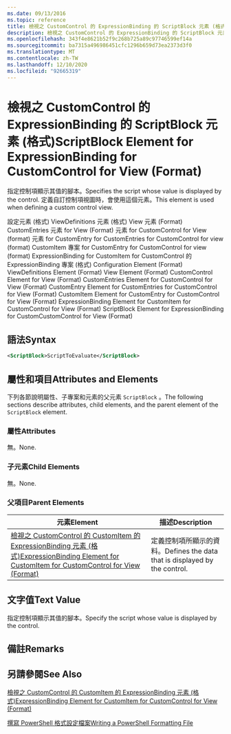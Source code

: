 ```yaml
---
ms.date: 09/13/2016
ms.topic: reference
title: 檢視之 CustomControl 的 ExpressionBinding 的 ScriptBlock 元素 (格式)
description: 檢視之 CustomControl 的 ExpressionBinding 的 ScriptBlock 元素 (格式)
ms.openlocfilehash: 343f4e8621b52f9c268b725a89c97746599ef14a
ms.sourcegitcommit: ba7315a496986451cfc1296b659d73ea2373d3f0
ms.translationtype: MT
ms.contentlocale: zh-TW
ms.lasthandoff: 12/10/2020
ms.locfileid: "92665319"
---
```

# <a name="scriptblock-element-for-expressionbinding-for-customcontrol-for-view-format"></a><span data-ttu-id="7a42f-103">檢視之 CustomControl 的 ExpressionBinding 的 ScriptBlock 元素 (格式)</span><span class="sxs-lookup"><span data-stu-id="7a42f-103">ScriptBlock Element for ExpressionBinding for CustomControl for View (Format)</span></span>

<span data-ttu-id="7a42f-104">指定控制項顯示其值的腳本。</span><span class="sxs-lookup"><span data-stu-id="7a42f-104">Specifies the script whose value is displayed by the control.</span></span> <span data-ttu-id="7a42f-105">定義自訂控制項視圖時，會使用這個元素。</span><span class="sxs-lookup"><span data-stu-id="7a42f-105">This element is used when defining a custom control view.</span></span>

<span data-ttu-id="7a42f-106">設定元素 (格式) ViewDefinitions 元素 (格式) View 元素 (Format) CustomEntries 元素 for View (Format) 元素 for CustomControl for View (format) 元素 for CustomEntry for CustomEntries for CustomControl for view (format) CustomItem 專案 for CustomEntry for CustomControl for view (format) ExpressionBinding for CustomItem for CustomControl 的 ExpressionBinding 專案 (格式) </span><span class="sxs-lookup"><span data-stu-id="7a42f-106">Configuration Element (Format) ViewDefinitions Element (Format) View Element (Format) CustomControl Element for View (Format) CustomEntries Element for CustomControl for View (Format) CustomEntry Element for CustomEntries for CustomControl for View (Format) CustomItem Element for CustomEntry for CustomControl for View (Format) ExpressionBinding Element for CustomItem for CustomControl for View (Format) ScriptBlock Element for ExpressionBinding for CustomCustomControl for View (Format)</span></span>

## <a name="syntax"></a><span data-ttu-id="7a42f-107">語法</span><span class="sxs-lookup"><span data-stu-id="7a42f-107">Syntax</span></span>

```xml
<ScriptBlock>ScriptToEvaluate</ScriptBlock>
```

## <a name="attributes-and-elements"></a><span data-ttu-id="7a42f-108">屬性和項目</span><span class="sxs-lookup"><span data-stu-id="7a42f-108">Attributes and Elements</span></span>

<span data-ttu-id="7a42f-109">下列各節說明屬性、子專案和元素的父元素 `ScriptBlock` 。</span><span class="sxs-lookup"><span data-stu-id="7a42f-109">The following sections describe attributes, child elements, and the parent element of the `ScriptBlock` element.</span></span>

### <a name="attributes"></a><span data-ttu-id="7a42f-110">屬性</span><span class="sxs-lookup"><span data-stu-id="7a42f-110">Attributes</span></span>

<span data-ttu-id="7a42f-111">無。</span><span class="sxs-lookup"><span data-stu-id="7a42f-111">None.</span></span>

### <a name="child-elements"></a><span data-ttu-id="7a42f-112">子元素</span><span class="sxs-lookup"><span data-stu-id="7a42f-112">Child Elements</span></span>

<span data-ttu-id="7a42f-113">無。</span><span class="sxs-lookup"><span data-stu-id="7a42f-113">None.</span></span>

### <a name="parent-elements"></a><span data-ttu-id="7a42f-114">父項目</span><span class="sxs-lookup"><span data-stu-id="7a42f-114">Parent Elements</span></span>

|<span data-ttu-id="7a42f-115">元素</span><span class="sxs-lookup"><span data-stu-id="7a42f-115">Element</span></span>|<span data-ttu-id="7a42f-116">描述</span><span class="sxs-lookup"><span data-stu-id="7a42f-116">Description</span></span>|
|-------------|-----------------|
|[<span data-ttu-id="7a42f-117">檢視之 CustomControl 的 CustomItem 的 ExpressionBinding 元素 (格式)</span><span class="sxs-lookup"><span data-stu-id="7a42f-117">ExpressionBinding Element for CustomItem for CustomControl for View (Format)</span></span>](./expressionbinding-element-for-customitem-for-customcontrol-for-view-format.md)|<span data-ttu-id="7a42f-118">定義控制項所顯示的資料。</span><span class="sxs-lookup"><span data-stu-id="7a42f-118">Defines the data that is displayed by the control.</span></span>|

## <a name="text-value"></a><span data-ttu-id="7a42f-119">文字值</span><span class="sxs-lookup"><span data-stu-id="7a42f-119">Text Value</span></span>

<span data-ttu-id="7a42f-120">指定控制項顯示其值的腳本。</span><span class="sxs-lookup"><span data-stu-id="7a42f-120">Specify the script whose value is displayed by the control.</span></span>

## <a name="remarks"></a><span data-ttu-id="7a42f-121">備註</span><span class="sxs-lookup"><span data-stu-id="7a42f-121">Remarks</span></span>

## <a name="see-also"></a><span data-ttu-id="7a42f-122">另請參閱</span><span class="sxs-lookup"><span data-stu-id="7a42f-122">See Also</span></span>

[<span data-ttu-id="7a42f-123">檢視之 CustomControl 的 CustomItem 的 ExpressionBinding 元素 (格式)</span><span class="sxs-lookup"><span data-stu-id="7a42f-123">ExpressionBinding Element for CustomItem for CustomControl for View (Format)</span></span>](./expressionbinding-element-for-customitem-for-customcontrol-for-view-format.md)

[<span data-ttu-id="7a42f-124">撰寫 PowerShell 格式設定檔案</span><span class="sxs-lookup"><span data-stu-id="7a42f-124">Writing a PowerShell Formatting File</span></span>](./writing-a-powershell-formatting-file.md)
